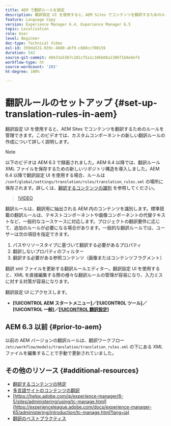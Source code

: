 ```yaml
---
title: AEM で翻訳ルールを設定
description: 翻訳設定 UI を使用すると、AEM Sites でコンテンツを翻訳するためのルールを管理できます。このビデオでは、カスタムコンポーネントの新しい翻訳ルールの作成について詳しく説明します。
feature: Language Copy
version: Experience Manager 6.4, Experience Manager 6.5
topic: Localization
role: User
level: Beginner
doc-type: Technical Video
exl-id: 359da531-839c-4680-abf9-c880cc700159
duration: 542
source-git-commit: 48433a5367c281cf5a1c106b08a1306f1b0e8ef4
workflow-type: ht
source-wordcount: '283'
ht-degree: 100%

---
```


# 翻訳ルールのセットアップ {#set-up-translation-rules-in-aem}

翻訳設定 UI を使用すると、AEM Sites でコンテンツを翻訳するためのルールを管理できます。このビデオでは、カスタムコンポーネントの新しい翻訳ルールの作成について詳しく説明します。

>[!NOTE]
>
> 以下のビデオは AEM 6.3 で録画されました。AEM 6.4 以降では、翻訳ルール XML ファイルを保存するための新しいリポジトリ構造を導入しました。AEM 6.4 以降で翻訳設定 UI を使用する場合、ルールは `/conf/global/settings/translation/rules/translation_rules.xml` の場所に保存されます。詳しくは、[翻訳するコンテンツの識別](https://helpx.adobe.com/experience-manager/6-5/sites/administering/using/tc-rules.html?lang=ja-JP) を参照してください。

>[!VIDEO](https://video.tv.adobe.com/v/18135?quality=12&learn=on)

翻訳ルールは、翻訳用に抽出される AEM 内のコンテンツを識別します。標準搭載の翻訳ルールは、テキストコンポーネントや画像コンポーネントの代替テキストなど、一般的なユースケースに対応します。プロジェクトの翻訳要件に応じて、追加のルールが必要になる場合があります。一般的な翻訳ルールでは、ユーザーは次の項目を指定できます。

1. パスやリソースタイプに基づいて翻訳する必要があるプロパティ
2. 翻訳しないプロパティのフィルター
3. 翻訳する必要がある参照コンテンツ（画像またはコンテンツフラグメント）

翻訳 xml ファイルを更新する翻訳ルールエディター。翻訳設定 UI を使用すると、XML を直接編集する際の様々な翻訳ルールの管理が容易になり、入力ミスに対する対策が容易になります。

翻訳設定 UI にアクセスします。

* **[!UICONTROL AEM スタートメニュー]／[!UICONTROL ツール]／[!UICONTROL 一般]／[[!UICONTROL 翻訳設定]](http://localhost:4502/libs/cq/translation/translationrules/contexts.html)**

## AEM 6.3 以前 {#prior-to-aem}

以前の AEM バージョンの翻訳ルールは、翻訳ワークフロー `/etc/workflow/models/translation/translation_rules.xml` の下にある XML ファイルを編集することで手動で更新されていました。

## その他のリソース {#additional-resources}

* [翻訳するコンテンツの特定](https://helpx.adobe.com/experience-manager/6-5/sites/administering/using/tc-rules.html?lang=ja-JP)
* [多言語サイトのコンテンツの翻訳](https://helpx.adobe.com/jp/experience-manager/6-5/sites/administering/using/translation.html)
* [https://helpx.adobe.com/jp/experience-manager/6-5/sites/administering/using/tc-manage.html](https://experienceleague.adobe.com/docs/experience-manager-65/administering/introduction/tc-manage.html?lang=ja)
* [翻訳のベストプラクティス](https://experienceleague.adobe.com/docs/experience-manager-65/administering/introduction/tc-bp.html?lang=ja)
